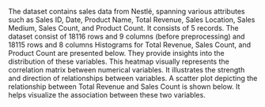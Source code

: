 The dataset contains sales data from Nestlé, spanning various attributes such as Sales ID, Date, Product Name, Total Revenue, Sales Location, Sales Medium, Sales Count, and Product Count. It consists of 5 records.
The dataset consist of 18116 rows and 9 columns (before preprocessing) and 18115 rows and 8 columns
Histograms for Total Revenue, Sales Count, and Product Count are presented below. They provide insights into the distribution of these variables.
This heatmap visually represents the correlation matrix between numerical variables. It illustrates the strength and direction of relationships between variables.
A scatter plot depicting the relationship between Total Revenue and Sales Count is shown below. It helps visualize the association between these two variables.
